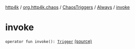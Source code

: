 [http4k](../../../index.md) / [org.http4k.chaos](../../index.md) / [ChaosTriggers](../index.md) / [Always](index.md) / [invoke](./invoke.md)

# invoke

`operator fun invoke(): `[`Trigger`](../../-trigger.md) [(source)](https://github.com/http4k/http4k/blob/master/http4k-testing-chaos/src/main/kotlin/org/http4k/chaos/ChaosTriggers.kt#L63)